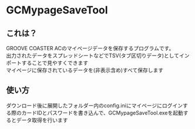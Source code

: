 # GCMypageSaveTool
## これは？  
GROOVE COASTER ACのマイページデータを保存するプログラムです。  
出力されたデータをスプレッドシートなどでTSV(タブ区切りデータ)としてインポートすることで見やすくできます  
マイページに保存されているデータを(非表示含め)すべて保存します
## 使い方
ダウンロード後に展開したフォルダー内のconfig.iniにマイページにログインする際のカードIDとパスワードを書き込んで、GCMypageSaveTool.exeを起動するとデータ取得を行います

